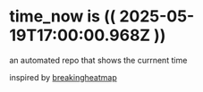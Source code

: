 # time_now is (( 2025-05-19T17:00:00.968Z ))

an automated repo that shows the currnent time

inspired by [breakingheatmap](https://github.com/breakingheatmap/breakingheatmap)